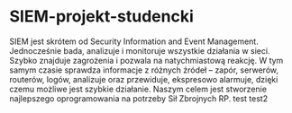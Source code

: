 # SIEM-projekt-studencki
SIEM jest skrótem od Security Information and Event Management. Jednocześnie bada, analizuje i monitoruje wszystkie działania w sieci. Szybko znajduje zagrożenia i pozwala na natychmiastową reakcję. W tym samym czasie sprawdza informacje z różnych źródeł – zapór, serwerów, routerów, logów, analizuje oraz przewiduje, ekspresowo alarmuje, dzięki czemu możliwe jest szybkie działanie.
Naszym celem jest stworzenie najlepszego oprogramowania na potrzeby Sił Zbrojnych RP. 
test
test2
